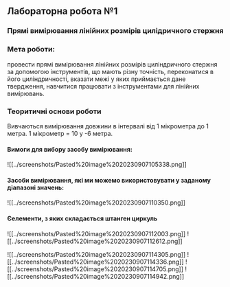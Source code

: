 ## Лабораторна робота №1

### Прямі вимірювання лінійних розмірів цилідричного стержня

### Мета роботи:
провести прямі вимірювання лінійних розмірів циліндричного стержня за допомогою інструментів, що мають різну точність, переконатися в його циліндричності, вказати межі у яких приймається дане твердження, навчитися працювати з інструментами для лінійних вимірювань.

### Теоритичні основи роботи
Вивчаються вимірювання довжини в інтервалі від 1 мікрометра до 1 метра. 1 мікрометр = 10 у -6 метра.

#### Вимоги для вибору засобу вимірювання:
![[../screenshots/Pasted%20image%2020230907105338.png]]

#### Засоби вимірювання, які ми можемо використовувати у заданому діапазоні значень:
![[../screenshots/Pasted%20image%2020230907110350.png]]
#### Єелементи, з яких складається штанген циркуль
![[../screenshots/Pasted%20image%2020230907112003.png]]
![[../screenshots/Pasted%20image%2020230907112612.png]]

![[../screenshots/Pasted%20image%2020230907114305.png]]
![[../screenshots/Pasted%20image%2020230907114336.png]]
![[../screenshots/Pasted%20image%2020230907114705.png]]
![[../screenshots/Pasted%20image%2020230907114942.png]]
